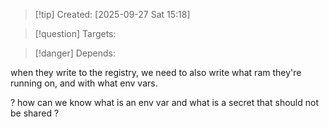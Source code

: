 
>[!tip] Created: [2025-09-27 Sat 15:18]

>[!question] Targets: 

>[!danger] Depends: 

when they write to the registry, we need to also write what ram they're running on, and with what env vars.

? how can we know what is an env var and what is a secret that should not be shared ?